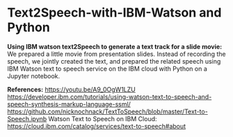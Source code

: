 # Text2Speech-with-IBM-Watson and Python
**Using IBM watson text2Speech to generate a text track for a slide movie:**
We prepared a little movie from presentation slides. Instead of recording the speech, we jointly created the text, and prepared the related 
speech using IBM Watson text to speech service on the IBM cloud with Python on a Jupyter notebook.

**References:**
https://youtu.be/A9_0OgW1LZU
https://developer.ibm.com/tutorials/using-watson-text-to-speech-and-speech-synthesis-markup-language-ssml/
https://github.com/nicknochnack/TextToSpeech/blob/master/Text-to-Speech.ipynb
Watson Text to Speech on IBM Cloud: https://cloud.ibm.com/catalog/services/text-to-speech#about
